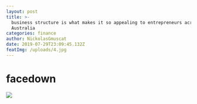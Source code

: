 ```yaml
---
layout: post
title: >-
  business structure is what makes it so appealing to entrepreneurs across
  Australia
categories: finance
author: NickolasGmuscat
date: 2019-07-29T23:09:45.132Z
featImg: /uploads/4.jpg
---
```

# facedown 

![](/uploads/23.jpg)
